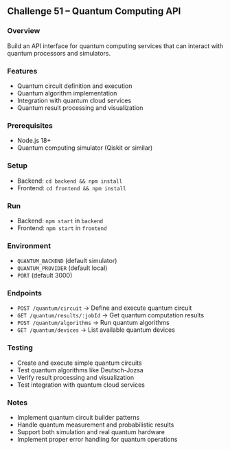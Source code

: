 ## Challenge 51 – Quantum Computing API

### Overview
Build an API interface for quantum computing services that can interact with quantum processors and simulators.

### Features
- Quantum circuit definition and execution
- Quantum algorithm implementation
- Integration with quantum cloud services
- Quantum result processing and visualization

### Prerequisites
- Node.js 18+
- Quantum computing simulator (Qiskit or similar)

### Setup
- Backend: `cd backend && npm install`
- Frontend: `cd frontend && npm install`

### Run
- Backend: `npm start` in `backend`
- Frontend: `npm start` in `frontend`

### Environment
- `QUANTUM_BACKEND` (default simulator)
- `QUANTUM_PROVIDER` (default local)
- `PORT` (default 3000)

### Endpoints
- `POST /quantum/circuit` → Define and execute quantum circuit
- `GET /quantum/results/:jobId` → Get quantum computation results
- `POST /quantum/algorithms` → Run quantum algorithms
- `GET /quantum/devices` → List available quantum devices

### Testing
- Create and execute simple quantum circuits
- Test quantum algorithms like Deutsch-Jozsa
- Verify result processing and visualization
- Test integration with quantum cloud services

### Notes
- Implement quantum circuit builder patterns
- Handle quantum measurement and probabilistic results
- Support both simulation and real quantum hardware
- Implement proper error handling for quantum operations